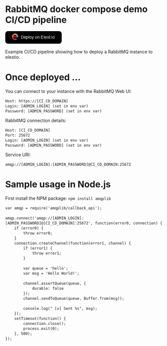 # RabbitMQ docker compose demo CI/CD pipeline


<a href="https://dash.elest.io/deploy?source=cicd&social=dockerCompose&url=https://github.com/elestio-examples/rabbitmq"><img src="deploy-on-elestio.png" alt="Deploy on Elest.io" width="180px" /></a>

Example CI/CD pipeline showing how to deploy a RabbitMQ instance to elestio.


# Once deployed ...

You can connect to your instance with the RabbitMQ Web UI:

    Host: https://[CI_CD_DOMAIN]
    Login: [ADMIN_LOGIN] (set in env var)
    Password: [ADMIN_PASSWORD] (set in env var)


RabbitMQ connection details:

    Host: [CI_CD_DOMAIN]
    Port: 25672
    Login: [ADMIN_LOGIN] (set in env var)
    Password: [ADMIN_PASSWORD] (set in env var)

Service URI:
    
    amqp://[ADMIN_LOGIN]:[ADMIN_PASSWORD]@CI_CD_DOMAIN:25672




# Sample usage in Node.js

First install the NPM package: `npm install amqplib`

    var amqp = require('amqplib/callback_api');

    amqp.connect('amqp://[ADMIN_LOGIN]:[ADMIN_PASSWORD]@[CI_CD_DOMAIN]:25672', function(error0, connection) {
        if (error0) {
            throw error0;
        }
        connection.createChannel(function(error1, channel) {
            if (error1) {
                throw error1;
            }

            var queue = 'hello';
            var msg = 'Hello World!';

            channel.assertQueue(queue, {
                durable: false
            });
            channel.sendToQueue(queue, Buffer.from(msg));

            console.log(" [x] Sent %s", msg);
        });
        setTimeout(function() {
            connection.close();
            process.exit(0);
        }, 500);
    });
